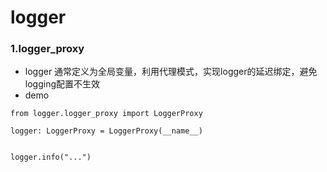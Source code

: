 # logger

### 1.logger_proxy

- logger 通常定义为全局变量，利用代理模式，实现logger的延迟绑定，避免logging配置不生效
- demo
 
```
from logger.logger_proxy import LoggerProxy

logger: LoggerProxy = LoggerProxy(__name__)


logger.info("...")
```
